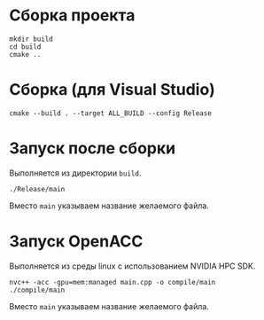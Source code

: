 # Сборка проекта

```
mkdir build
cd build
cmake ..
```

# Сборка (для Visual Studio)

```
cmake --build . --target ALL_BUILD --config Release
```

# Запуск после сборки

Выполняется из директории `build`.

```
./Release/main
```

Вместо `main` указываем название желаемого файла.

# Запуск OpenACC

Выполняется из среды linux с использованием NVIDIA HPC SDK.

```
nvc++ -acc -gpu=mem:managed main.cpp -o compile/main
./compile/main
```

Вместо `main` указываем название желаемого файла.
